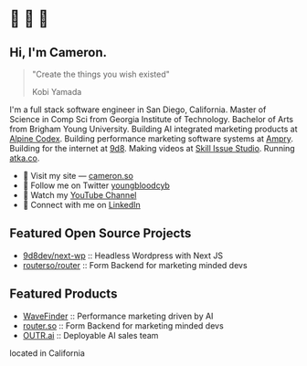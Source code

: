 # 👋 🤠 🌊

## Hi, I'm Cameron.

> "Create the things you wish existed"
>
> Kobi Yamada

I'm a full stack software engineer in San Diego, California. 
Master of Science in Comp Sci from Georgia Institute of Technology.
Bachelor of Arts from Brigham Young University.
Building AI integrated marketing products at [Alpine Codex](https://alpine.dev).
Building performance marketing software systems at [Ampry](https://ampry.com).
Building for the internet at [9d8](https://9d8.dev).
Making videos at [Skill Issue Studio](https://skillissue.studio).
Running [atka.co](https://atka.co).

- 🔗 Visit my site — [cameron.so](https://cameron.so)
- 🔗 Follow me on Twitter [youngbloodcyb](https://x.com/youngbloodcyb)
- 🔗 Watch my [YouTube Channel](https://youtube.com/@skillissuestudio)
- 🔗 Connect with me on [LinkedIn](https://www.linkedin.com/in/cameron-youngblood/)

## Featured Open Source Projects
- [9d8dev/next-wp](https://github.com/9d8dev/next-wp) :: Headless Wordpress with Next JS
- [routerso/router](https://github.com/routerso/router) :: Form Backend for marketing minded devs

## Featured Products
- [WaveFinder](https://wavefinder.io) :: Performance marketing driven by AI
- [router.so](https://github.com/routerso/router) :: Form Backend for marketing minded devs
- [OUTR.ai](https://outr.io) :: Deployable AI sales team

located in California
